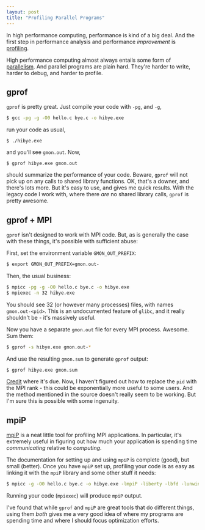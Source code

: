 ```yaml
---
layout: post
title: "Profiling Parallel Programs"
---
```


In high performance computing,
performance is kind of a big deal.
And the first step in performance analysis 
and performance *improvement*
is
[profiling](https://en.wikipedia.org/wiki/Profiling_%28computer_programming%29).

High performance computing almost always entails some
form of [parallelism](https://en.wikipedia.org/wiki/Parallel_computing).
And parallel programs are plain hard. They're harder to write,
harder to debug, and harder to profile.

## gprof

`gprof` is pretty great. Just compile your code with `-pg`, and `-g`,

```bash
$ gcc -pg -g -O0 hello.c bye.c -o hibye.exe
```

run your code as usual,

```
$ ./hibye.exe
```

and you'll see `gmon.out`. Now,

```
$ gprof hibye.exe gmon.out
```

should summarize the performance of your code.
Beware, `gprof` will not
pick up on any calls to shared library functions.
OK, that's a downer, and
there's lots more. But it's easy to use, and gives me quick results.
With the legacy code I work with, where there *are* no shared library calls,
`gprof` is pretty awesome.

## gprof + MPI

`gprof` isn't designed to work with MPI code.
But, as is generally the case with these things,
it's possible with sufficient abuse:

First, set the environment variable `GMON_OUT_PREFIX`:

```bash
$ export GMON_OUT_PREFIX=gmon.out-
```

Then, the usual business:

```bash
$ mpicc -pg -g -O0 hello.c bye.c -o hibye.exe
$ mpiexec -n 32 hibye.exe
```

You should see 32 (or however many processes) files,
with names `gmon.out-<pid>`.
This is an undocumented feature of `glibc`,
and it really shouldn't be - it's massively useful.

Now you have a separate `gmon.out` file for every
MPI process. Awesome. Sum them:

```bash
$ gprof -s hibye.exe gmon.out-*
```

And use the resulting `gmon.sum` to generate
`gprof` output:

```bash
$ gprof hibye.exe gmon.sum
```

[Credit](https://cluster.earlham.edu/wiki/index.php/Cluster:Gprof#Basic_Recipe_-_Parallel_MPI_Code)
where it's due. 
Now, I haven't figured out how to replace the `pid`
with the MPI rank - 
this could be exponentially more useful to some users.
And the method mentioned in the source doesn't really
seem to be working.
But I'm sure this is possible with some ingenuity.

## mpiP

[mpiP](https://mpip.sourceforge.net/) is a neat little
tool for profiling MPI applications.
In particular, it's extremely useful in figuring out
how much your application is spending time *communicating*
relative to *computing*.

The documentation for setting up and using `mpiP`
is complete (good), but small (better).
Once you have `mpiP` set up, profiling your code is
as easy as linking it with the `mpiP` library and some
other stuff it needs:

```bash
$ mpicc -g -O0 hello.c bye.c -o hibye.exe -lmpiP -liberty -lbfd -lunwind
```

Running your code (`mpiexec`) will produce `mpiP` output.

I've found that while `gprof` and `mpiP` are great tools
that do different things, using them *both* gives
me a very good idea of where my programs are spending time
and where I should focus optimization efforts.
